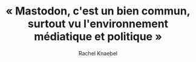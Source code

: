 ---
layout: post
title: "« Mastodon, c'est un bien commun, surtout vu l'environnement médiatique et politique »"
link: https://basta.media/mastodon-bien-commun-surtout-vu-environnement-mediatique-politique-quitter-X
author: "Rachel Knaebel"
published_date: "20/01/2025"
description: "Avec le soutien de Musk à Trump et aux extrêmes droites européennes, un mouvement se forme pour quitter X/Twitter. Mastodon, réseau social non lucratif et respectueux des données, est la première alternative. Rencontre avec son responsable technique."
language: "fr"
categories: "Liens"
tags: "mastodon réseau-social"
og-tags: "mastodon réseau-social"
permalink: /:categories/:year/:month/:day/:title/
---